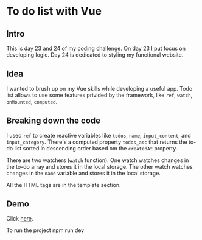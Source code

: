 # To do list with Vue
## Intro
This is day 23 and 24 of my coding challenge. On day 23 I put focus on developing logic. Day 24 is dedicated to styling my functional website.

## Idea 
I wanted to brush up on my Vue skills while developing a useful app. Todo list allows to use some features privided by the framework, like `ref`, `watch`, `onMounted`, `computed`.

## Breaking down the code
I used `ref` to create reactive variables like `todos`, `name`, `input_content`, and `input_category`. There's a computed property `todos_asc` that returns the to-do list sorted in descending order based om the `createdAt` property. 

There are two watchers (`watch` function). One watch watches changes in the to-do array and stores it in the local storage. The other watch watches changes in the `name` variable and stores it in the local storage. 

All the HTML tags are in the template section. 

## Demo
Click <a href="https://hilarious-snickerdoodle-fd4dd4.netlify.app/">here</a>.

To run the project npm run dev